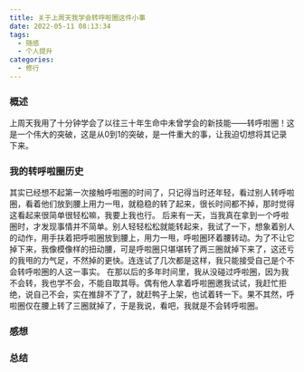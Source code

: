 ```yaml
---
title: 关于上周天我学会转呼啦圈这件小事
date: 2022-05-11 08:13:34
tags:
  - 随感
  - 个人提升
categories:
  - 修行
---
```


### 概述

 上周天我用了十分钟学会了以往三十年生命中未曾学会的新技能——转呼啦圈！这是一个伟大的突破，这是从0到1的突破，是一件重大的事，让我迫切想将其记录下来。

### 我的转呼啦圈历史

其实已经想不起第一次接触呼啦圈的时间了，只记得当时还年轻，看过别人转呼啦圈，看着他们放到腰上用力一甩，就稳稳的转了起来，很长时间都不掉，那时觉得这看起来很简单很轻松嘛，我要上我也行。
后来有一天，当我真在拿到一个呼啦圈时，才发现事情并不简单。别人轻轻松松就能转起来，我试了一下，想象着别人的动作，用手扶着把呼啦圈放到腰上，用力一甩，呼啦圈环着腰转动。为了不让它掉下来，我像模像样的扭动腰，可是呼啦圈只堪堪转了两三圈就掉下来了，这还亏的我甩的力气足，不然掉的更快。连连试了几次都是这样，我只能接受自己是个不会转呼啦圈的人这一事实。
在那以后的多年时间里，我从没碰过呼啦圈，因为我不会转，我也学不会，不能自取其辱。偶有他人拿着呼啦圈邀我试试，我赶忙拒绝，说自己不会，实在推辞不了了，就赶鸭子上架，也试着转一下。果不其然，呼啦圈仅在腰上转了三圈就掉了，于是我说，看吧，我就是不会转呼啦圈。


<!--- more --->
### 感想


### 总结

